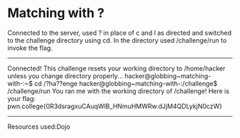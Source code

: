 # Matching with ?
Connected to the server, used ? in place of c and l as directed and switched to the challenge directory using cd. In the directory used /challenge/run to invoke the flag.
***
Connected!
This challenge resets your working directory to /home/hacker unless you change
directory properly...
hacker@globbing~matching-with-:~$ cd /?ha??enge
hacker@globbing~matching-with-:/challenge$ /challenge/run
You ran me with the working directory of /challenge! Here is your flag:
pwn.college{0R3dsragxuCAuqWlB_HNmuHMWRw.dJjM4QDLykjN0czW}
***
Resources used:Dojo
